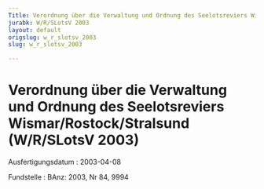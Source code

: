 ```yaml
---
Title: Verordnung über die Verwaltung und Ordnung des Seelotsreviers Wismar/Rostock/Stralsund
jurabk: W/R/SLotsV 2003
layout: default
origslug: w_r_slotsv_2003
slug: w_r_slotsv_2003

---
```


# Verordnung über die Verwaltung und Ordnung des Seelotsreviers Wismar/Rostock/Stralsund (W/R/SLotsV 2003)

Ausfertigungsdatum
:   2003-04-08

Fundstelle
:   BAnz: 2003, Nr 84, 9994

